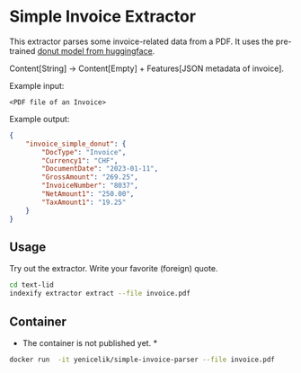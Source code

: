 # Simple Invoice Extractor

This extractor parses some invoice-related data from a PDF.
It uses the pre-trained [donut model from huggingface](https://huggingface.co/docs/transformers/model_doc/donut).

Content[String] -> Content[Empty] + Features[JSON metadata of invoice].

Example input:

```text
<PDF file of an Invoice>
```

Example output:

```json
{
    "invoice_simple_donut": {
        "DocType": "Invoice",
        "Currency1": "CHF",
        "DocumentDate": "2023-01-11",
        "GrossAmount": "269.25",
        "InvoiceNumber": "8037",
        "NetAmount1": "250.00",
        "TaxAmount1": "19.25"
    }
}
```

## Usage

Try out the extractor. Write your favorite (foreign) quote.

```bash
cd text-lid
indexify extractor extract --file invoice.pdf
```

## Container

* The container is not published yet. *

```bash
docker run  -it yenicelik/simple-invoice-parser --file invoice.pdf
```
